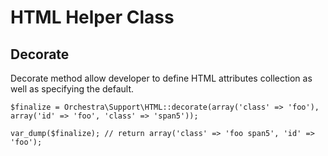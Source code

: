 # HTML Helper Class

## Decorate

Decorate method allow developer to define HTML attributes collection as well as specifying the default.

	$finalize = Orchestra\Support\HTML::decorate(array('class' => 'foo'), array('id' => 'foo', 'class' => 'span5'));

	var_dump($finalize); // return array('class' => 'foo span5', 'id' => 'foo');